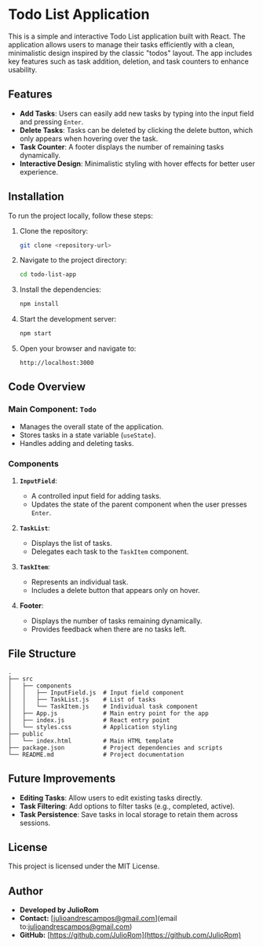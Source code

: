 # Todo List Application

This is a simple and interactive Todo List application built with React. The application allows users to manage their tasks efficiently with a clean, minimalistic design inspired by the classic "todos" layout. The app includes key features such as task addition, deletion, and task counters to enhance usability.

## Features

- **Add Tasks**: Users can easily add new tasks by typing into the input field and pressing `Enter`.
- **Delete Tasks**: Tasks can be deleted by clicking the delete button, which only appears when hovering over the task.
- **Task Counter**: A footer displays the number of remaining tasks dynamically.
- **Interactive Design**: Minimalistic styling with hover effects for better user experience.

## Installation

To run the project locally, follow these steps:

1. Clone the repository:
   ```bash
   git clone <repository-url>
   ```
2. Navigate to the project directory:
   ```bash
   cd todo-list-app
   ```
3. Install the dependencies:
   ```bash
   npm install
   ```
4. Start the development server:
   ```bash
   npm start
   ```
5. Open your browser and navigate to:
   ```
   http://localhost:3000
   ```

## Code Overview

### Main Component: `Todo`

- Manages the overall state of the application.
- Stores tasks in a state variable (`useState`).
- Handles adding and deleting tasks.

### Components

1. **`InputField`**:
   - A controlled input field for adding tasks.
   - Updates the state of the parent component when the user presses `Enter`.

2. **`TaskList`**:
   - Displays the list of tasks.
   - Delegates each task to the `TaskItem` component.

3. **`TaskItem`**:
   - Represents an individual task.
   - Includes a delete button that appears only on hover.

4. **Footer**:
   - Displays the number of tasks remaining dynamically.
   - Provides feedback when there are no tasks left.

## File Structure

```plaintext
.
├── src
│   ├── components
│   │   ├── InputField.js  # Input field component
│   │   ├── TaskList.js    # List of tasks
│   │   └── TaskItem.js    # Individual task component
│   ├── App.js             # Main entry point for the app
│   ├── index.js           # React entry point
│   └── styles.css         # Application styling
├── public
│   └── index.html         # Main HTML template
├── package.json           # Project dependencies and scripts
└── README.md              # Project documentation
```

## Future Improvements

- **Editing Tasks**: Allow users to edit existing tasks directly.
- **Task Filtering**: Add options to filter tasks (e.g., completed, active).
- **Task Persistence**: Save tasks in local storage to retain them across sessions.

## License

This project is licensed under the MIT License.

## Author

- **Developed by JulioRom**
- **Contact:** [julioandrescampos@gmail.com](email to:julioandrescampos@gmail.com)
- **GitHub:** [https://github.com/JulioRom](https://github.com/JulioRom)

